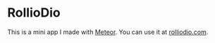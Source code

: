 # RollioDio

This is a mini app I made with [Meteor](http://meteor.com). You can use it at [rolliodio.com](http://rolliodio.com).